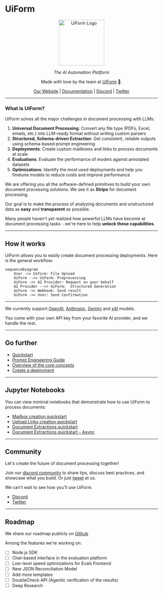 # UiForm

<div align="center" style="margin-bottom: 1em;">

<img src="https://raw.githubusercontent.com/UiForm/uiform/refs/heads/main/assets/uiform-logo.png" alt="UiForm Logo" width="150">


  *The AI Automation Platform*

Made with love by the team at [UiForm](https://uiform.com) 🤍.

[Our Website](https://uiform.com) | [Documentation](https://docs.uiform.com/get-started/introduction) | [Discord](https://discord.com/invite/vc5tWRPqag) | [Twitter](https://x.com/uiformAPI)


</div>

---

### What is UiForm?

UiForm solves all the major challenges in document processing with LLMs:

1. **Universal Document Processing**: Convert any file type (PDFs, Excel, emails, etc.) into LLM-ready format without writing custom parsers
2. **Structured, Schema-driven Extraction**: Get consistent, reliable outputs using schema-based prompt engineering
3. **Deployments**: Create custom mailboxes and links to process documents at scale
4. **Evaluations**: Evaluate the performance of models against annotated datasets
5. **Optimizations**: Identify the most used deployments and help you finetune models to reduce costs and improve performance



We are offering you all the software-defined primitives to build your own document processing solutions. We see it as **Stripe** for document processing.

Our goal is to make the process of analyzing documents and unstructured data as **easy** and **transparent** as possible.

Many people haven't yet realized how powerful LLMs have become at document processing tasks - we're here to help **unlock these capabilities**.

---

## How it works

UiForm allows you to easily create document processing deployments. Here is the general workflow:

```mermaid
sequenceDiagram
    User ->> UiForm: File Upload
    UiForm -->> UiForm: Preprocessing
    UiForm ->> AI Provider: Request on your behalf
    AI Provider -->> UiForm:  Structured Generation
    UiForm ->> Webhook: Send result
    UiForm ->> User: Send Confirmation
```

---



We currently support [OpenAI](https://platform.openai.com/docs/overview), [Anthropic](https://www.anthropic.com/api), [Gemini](https://aistudio.google.com/) and [xAI](https://x.ai/api) models.

You come with your own API key from your favorite AI provider, and we handle the rest.

---

## Go further

- [Quickstart](/get-started/quickstart)
- [Prompt Engineering Guide](/get-started/prompting-with-the-JSON-schema)
- [Overview of the core concepts](/core/Overview)
- [Create a deployment](/core/Deployments#mailbox)

---

## Jupyter Notebooks

You can view minimal notebooks that demonstrate how to use UiForm to process documents:
- [Mailbox creation quickstart](https://github.com/UiForm/uiform/blob/main/notebooks/mailboxes_quickstart.ipynb)
- [Upload Links creation quickstart](https://github.com/UiForm/uiform/blob/main/notebooks/links_quickstart.ipynb)
- [Document Extractions quickstart](https://github.com/UiForm/uiform/blob/main/notebooks/Quickstart.ipynb)
- [Document Extractions quickstart - Async](https://github.com/UiForm/uiform/blob/main/notebooks/Quickstart-Async.ipynb)

--- 


## Community

Let's create the future of document processing together!

Join our [discord community](https://discord.com/invite/vc5tWRPqag) to share tips, discuss best practices, and showcase what you build. Or just [tweet](https://x.com/uiformAPI) at us.

We can't wait to see how you'll use UiForm.

- [Discord](https://discord.com/invite/vc5tWRPqag)
- [Twitter](https://x.com/uiformAPI)

---

## Roadmap

We share our roadmap publicly on [Github](https://github.com/UiForm/uiform)

Among the features we're working on:

- [ ] Node.js SDK
- [ ] Chat-based interface in the evaluation platform
- [ ] Low-level speed optimizations for Evals Frontend
- [ ] New JSON Reconciliation Model
- [ ] Add more templates
- [ ] DoubleCheck API (Agentic verification of the results)
- [ ] Deep Research